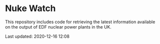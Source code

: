# Nuke Watch

This repository includes code for retrieving the latest information available on the output of EDF nuclear power plants in the UK.

Last updated: 2020-12-16 12:08